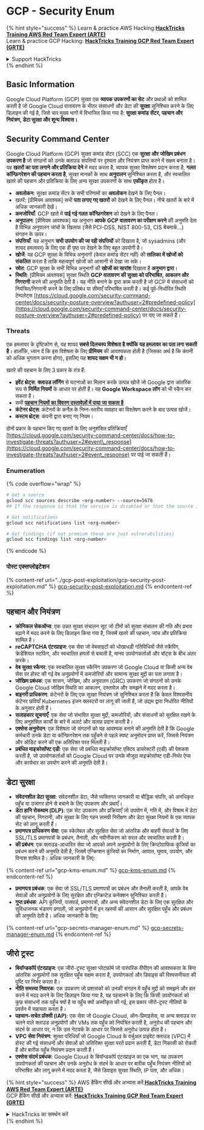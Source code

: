 # GCP - Security Enum

{% hint style="success" %}
Learn & practice AWS Hacking:<img src="../../../.gitbook/assets/image (1) (1) (1) (1).png" alt="" data-size="line">[**HackTricks Training AWS Red Team Expert (ARTE)**](https://training.hacktricks.xyz/courses/arte)<img src="../../../.gitbook/assets/image (1) (1) (1) (1).png" alt="" data-size="line">\
Learn & practice GCP Hacking: <img src="../../../.gitbook/assets/image (2) (1).png" alt="" data-size="line">[**HackTricks Training GCP Red Team Expert (GRTE)**<img src="../../../.gitbook/assets/image (2) (1).png" alt="" data-size="line">](https://training.hacktricks.xyz/courses/grte)

<details>

<summary>Support HackTricks</summary>

* Check the [**subscription plans**](https://github.com/sponsors/carlospolop)!
* **Join the** 💬 [**Discord group**](https://discord.gg/hRep4RUj7f) or the [**telegram group**](https://t.me/peass) or **follow** us on **Twitter** 🐦 [**@hacktricks\_live**](https://twitter.com/hacktricks_live)**.**
* **Share hacking tricks by submitting PRs to the** [**HackTricks**](https://github.com/carlospolop/hacktricks) and [**HackTricks Cloud**](https://github.com/carlospolop/hacktricks-cloud) github repos.

</details>
{% endhint %}

## Basic Information

Google Cloud Platform (GCP) सुरक्षा एक **व्यापक उपकरणों का सेट** और प्रथाओं को शामिल करती है जो Google Cloud वातावरण के भीतर संसाधनों और डेटा की **सुरक्षा** सुनिश्चित करने के लिए डिज़ाइन की गई है, जिसे चार मुख्य भागों में विभाजित किया गया है: **सुरक्षा कमांड सेंटर, पहचान और नियंत्रण, डेटा सुरक्षा और शून्य विश्वास।**

## **Security Command Center**

Google Cloud Platform (GCP) सुरक्षा कमांड सेंटर (SCC) एक **सुरक्षा और जोखिम प्रबंधन उपकरण है** जो संगठनों को उनके क्लाउड संपत्तियों पर दृश्यता और नियंत्रण प्राप्त करने में सक्षम बनाता है। यह **खतरों का पता लगाने और प्रतिक्रिया देने** में मदद करता है, व्यापक सुरक्षा विश्लेषण प्रदान करता है, **गलत कॉन्फ़िगरेशन की पहचान करता है**, सुरक्षा मानकों के साथ **अनुपालन** सुनिश्चित करता है, और स्वचालित खतरे की पहचान और प्रतिक्रिया के लिए अन्य सुरक्षा उपकरणों के साथ **एकीकृत** होता है।

* **अवलोकन**: सुरक्षा कमांड सेंटर के सभी परिणामों का **अवलोकन** देखने के लिए पैनल।
* खतरें: \[प्रीमियम आवश्यक] सभी **पता लगाए गए खतरों** को देखने के लिए पैनल। नीचे खतरों के बारे में अधिक जानकारी देखें।
* **कमजोरियाँ**: GCP खाते में **पाई गई गलत कॉन्फ़िगरेशन** को देखने के लिए पैनल।
* **अनुपालन**: \[प्रीमियम आवश्यक] यह अनुभाग **आपके GCP वातावरण का परीक्षण करने** की अनुमति देता है विभिन्न अनुपालन जांचों के खिलाफ (जैसे PCI-DSS, NIST 800-53, CIS बेंचमार्क...) संगठन के ऊपर।
* **संपत्तियाँ**: यह अनुभाग **सभी उपयोग की जा रही संपत्तियों** को दिखाता है, जो sysadmins (और शायद हमलावर) के लिए एक ही पृष्ठ पर देखने के लिए बहुत उपयोगी है।
* **खोजें**: यह GCP सुरक्षा के विभिन्न अनुभागों (केवल कमांड सेंटर नहीं) की **तालिका में खोजों को संकलित** करता है ताकि महत्वपूर्ण खोजों को आसानी से देखा जा सके।
* **स्रोत**: GCP सुरक्षा के सभी विभिन्न अनुभागों की **खोजों का सारांश** दिखाता है **अनुभाग द्वारा**।
* **स्थिति**: \[प्रीमियम आवश्यक] सुरक्षा स्थिति **GCP वातावरण की सुरक्षा को परिभाषित, आकलन और निगरानी** करने की अनुमति देती है। यह नीति बनाने के द्वारा काम करती है जो GCP में संसाधनों को नियंत्रित/निगरानी करने के लिए प्रतिबंध या सीमाएँ परिभाषित करती है। कई पूर्व-निर्धारित स्थिति टेम्पलेट्स [https://cloud.google.com/security-command-center/docs/security-posture-overview?authuser=2#predefined-policy](https://cloud.google.com/security-command-center/docs/security-posture-overview?authuser=2#predefined-policy) पर पाए जा सकते हैं।

### **Threats**

एक हमलावर के दृष्टिकोण से, यह शायद **सबसे दिलचस्प विशेषता है क्योंकि यह हमलावर का पता लगा सकती है**। हालाँकि, ध्यान दें कि इस विशेषता के लिए **प्रीमियम** की आवश्यकता होती है (जिसका अर्थ है कि कंपनी को अधिक भुगतान करना होगा), इसलिए यह **शायद सक्षम भी न हो**।

खतरे की पहचान के लिए 3 प्रकार के तंत्र हैं:

* **इवेंट थ्रेट्स**: **क्लाउड लॉगिंग** से घटनाओं का मिलान करके उत्पन्न खोजें जो Google द्वारा आंतरिक रूप से **निर्मित नियमों** के आधार पर होती हैं। यह **Google Workspace लॉग** को भी स्कैन कर सकता है।
* सभी [**पहचान नियमों का विवरण दस्तावेज़ों में पाया जा सकता है**](https://cloud.google.com/security-command-center/docs/concepts-event-threat-detection-overview?authuser=2#how_works)
* **कंटेनर थ्रेट्स**: कंटेनरों के कर्नेल के निम्न-स्तरीय व्यवहार का विश्लेषण करने के बाद उत्पन्न खोजें।
* **कस्टम थ्रेट्स**: कंपनी द्वारा बनाए गए नियम।

दोनों प्रकार के पहचान किए गए खतरों के लिए अनुशंसित प्रतिक्रियाएँ [https://cloud.google.com/security-command-center/docs/how-to-investigate-threats?authuser=2#event\_response](https://cloud.google.com/security-command-center/docs/how-to-investigate-threats?authuser=2#event_response) पर पाई जा सकती हैं।

### Enumeration

{% code overflow="wrap" %}
```bash
# Get a source
gcloud scc sources describe <org-number> --source=5678
## If the response is that the service is disabled or that the source is not found, then, it isn't enabled

# Get notifications
gcloud scc notifications list <org-number>

# Get findings (if not premium these are just vulnerabilities)
gcloud scc findings list <org-number>
```
{% endcode %}

### पोस्ट एक्सप्लोइटेशन

{% content-ref url="../gcp-post-exploitation/gcp-security-post-exploitation.md" %}
[gcp-security-post-exploitation.md](../gcp-post-exploitation/gcp-security-post-exploitation.md)
{% endcontent-ref %}

## पहचान और नियंत्रण

* **क्रोनिकल सेकऑप्स**: एक उन्नत सुरक्षा संचालन सूट जो टीमों को सुरक्षा संचालन की गति और प्रभाव बढ़ाने में मदद करने के लिए डिज़ाइन किया गया है, जिसमें खतरे की पहचान, जांच और प्रतिक्रिया शामिल है।
* **reCAPTCHA एंटरप्राइज**: एक सेवा जो वेबसाइटों को धोखाधड़ी गतिविधियों जैसे स्क्रैपिंग, क्रेडेंशियल स्टफिंग, और स्वचालित हमलों से बचाती है, मानव उपयोगकर्ताओं और बॉट्स के बीच अंतर करके।
* **वेब सुरक्षा स्कैनर**: एक स्वचालित सुरक्षा स्कैनिंग उपकरण जो Google Cloud या किसी अन्य वेब सेवा पर होस्ट की गई वेब अनुप्रयोगों में कमजोरियों और सामान्य सुरक्षा मुद्दों का पता लगाता है।
* **जोखिम प्रबंधक**: एक शासन, जोखिम, और अनुपालन (GRC) उपकरण जो संगठनों को उनके Google Cloud जोखिम स्थिति का आकलन, दस्तावेज़ और समझने में मदद करता है।
* **बाइनरी प्राधिकरण**: कंटेनरों के लिए एक सुरक्षा नियंत्रण जो सुनिश्चित करता है कि केवल विश्वसनीय कंटेनर छवियाँ Kubernetes इंजन क्लस्टरों पर लागू की जाती हैं, जो उद्यम द्वारा निर्धारित नीतियों के अनुसार होती हैं।
* **सलाहकार सूचनाएँ**: एक सेवा जो संभावित सुरक्षा मुद्दों, कमजोरियों, और संसाधनों को सुरक्षित रखने के लिए अनुशंसित कार्यों के बारे में अलर्ट और सलाह प्रदान करती है।
* **एक्सेस अनुमोदन**: एक विशेषता जो संगठनों को यह आवश्यक बनाने की अनुमति देती है कि Google कर्मचारी उनके डेटा या कॉन्फ़िगरेशन तक पहुँचने से पहले स्पष्ट अनुमोदन प्राप्त करें, जिससे नियंत्रण और ऑडिट करने की एक अतिरिक्त परत मिलती है।
* **प्रबंधित माइक्रोसॉफ्ट एडी**: एक सेवा जो प्रबंधित माइक्रोसॉफ्ट एक्टिव डायरेक्टरी (एडी) की पेशकश करती है, जो उपयोगकर्ताओं को Google Cloud पर उनके मौजूदा माइक्रोसॉफ्ट एडी-निर्भर ऐप्स और कार्यभार का उपयोग करने की अनुमति देती है।

## डेटा सुरक्षा

* **संवेदनशील डेटा सुरक्षा**: संवेदनशील डेटा, जैसे व्यक्तिगत जानकारी या बौद्धिक संपत्ति, को अनधिकृत पहुँच या उजागर होने से बचाने के लिए उपकरण और प्रथाएँ।
* **डेटा हानि रोकथाम (DLP)**: एक सेट उपकरण और प्रक्रियाएँ जो उपयोग में, गति में, और विश्राम में डेटा की पहचान, निगरानी, और सुरक्षा के लिए गहन सामग्री निरीक्षण और डेटा सुरक्षा नियमों के एक व्यापक सेट को लागू करती हैं।
* **प्रमाणपत्र प्राधिकरण सेवा**: एक स्केलेबल और सुरक्षित सेवा जो आंतरिक और बाहरी सेवाओं के लिए SSL/TLS प्रमाणपत्रों के प्रबंधन, तैनाती, और नवीनीकरण को सरल और स्वचालित करती है।
* **की प्रबंधन**: एक क्लाउड-आधारित सेवा जो आपको अपने अनुप्रयोगों के लिए क्रिप्टोग्राफिक कुंजियों का प्रबंधन करने की अनुमति देती है, जिसमें एन्क्रिप्शन कुंजियों का निर्माण, आयात, घुमाव, उपयोग, और विनाश शामिल है। अधिक जानकारी के लिए:

{% content-ref url="gcp-kms-enum.md" %}
[gcp-kms-enum.md](gcp-kms-enum.md)
{% endcontent-ref %}

* **प्रमाणपत्र प्रबंधक**: एक सेवा जो SSL/TLS प्रमाणपत्रों का प्रबंधन और तैनाती करती है, आपके वेब सेवाओं और अनुप्रयोगों के लिए सुरक्षित और एन्क्रिप्टेड कनेक्शन सुनिश्चित करती है।
* **गुप्त प्रबंधक**: API कुंजियों, पासवर्ड, प्रमाणपत्रों, और अन्य संवेदनशील डेटा के लिए एक सुरक्षित और सुविधाजनक भंडारण प्रणाली, जो अनुप्रयोगों में इन रहस्यों की आसान और सुरक्षित पहुँच और प्रबंधन की अनुमति देती है। अधिक जानकारी के लिए:

{% content-ref url="gcp-secrets-manager-enum.md" %}
[gcp-secrets-manager-enum.md](gcp-secrets-manager-enum.md)
{% endcontent-ref %}

## जीरो ट्रस्ट

* **बियॉन्डकॉर्प एंटरप्राइज**: एक जीरो-ट्रस्ट सुरक्षा प्लेटफ़ॉर्म जो पारंपरिक वीपीएन की आवश्यकता के बिना आंतरिक अनुप्रयोगों तक सुरक्षित पहुँच सक्षम करता है, उपयोगकर्ता और डिवाइस की विश्वसनीयता की पुष्टि पर निर्भर करता है।
* **नीति समस्या निवारक**: एक उपकरण जो प्रशासकों को उनकी संगठन में पहुँच मुद्दों को समझने और हल करने में मदद करने के लिए डिज़ाइन किया गया है, यह पहचानने के लिए कि किसी उपयोगकर्ता को कुछ संसाधनों तक पहुँच क्यों है या पहुँच क्यों अस्वीकृत की गई, इस प्रकार जीरो-ट्रस्ट नीतियों के प्रवर्तन में सहायता करता है।
* **पहचान-सचेत प्रॉक्सी (IAP)**: एक सेवा जो Google Cloud, ऑन-प्रिमाइसेस, या अन्य क्लाउड पर चलने वाले क्लाउड अनुप्रयोगों और VMs तक पहुँच को नियंत्रित करती है, अनुरोध की पहचान और संदर्भ के आधार पर, न कि उस नेटवर्क के आधार पर जिससे अनुरोध उत्पन्न होता है।
* **VPC सेवा नियंत्रण**: सुरक्षा परिधियाँ जो Google Cloud के वर्चुअल प्राइवेट क्लाउड (VPC) में होस्ट की गई संसाधनों और सेवाओं को अतिरिक्त सुरक्षा परतें प्रदान करती हैं, डेटा निकासी को रोकती हैं और बारीक पहुँच नियंत्रण प्रदान करती हैं।
* **एक्सेस संदर्भ प्रबंधक**: Google Cloud के बियॉन्डकॉर्प एंटरप्राइज का एक भाग, यह उपकरण उपयोगकर्ता की पहचान और उनके अनुरोध के संदर्भ के आधार पर बारीक पहुँच नियंत्रण नीतियों को परिभाषित और लागू करने में मदद करता है, जैसे डिवाइस सुरक्षा स्थिति, IP पता, और अधिक।

{% hint style="success" %}
AWS हैकिंग सीखें और अभ्यास करें:<img src="../../../.gitbook/assets/image (1) (1) (1) (1).png" alt="" data-size="line">[**HackTricks Training AWS Red Team Expert (ARTE)**](https://training.hacktricks.xyz/courses/arte)<img src="../../../.gitbook/assets/image (1) (1) (1) (1).png" alt="" data-size="line">\
GCP हैकिंग सीखें और अभ्यास करें: <img src="../../../.gitbook/assets/image (2) (1).png" alt="" data-size="line">[**HackTricks Training GCP Red Team Expert (GRTE)**<img src="../../../.gitbook/assets/image (2) (1).png" alt="" data-size="line">](https://training.hacktricks.xyz/courses/grte)

<details>

<summary>HackTricks का समर्थन करें</summary>

* [**सदस्यता योजनाएँ**](https://github.com/sponsors/carlospolop) देखें!
* **💬 [**Discord समूह**](https://discord.gg/hRep4RUj7f) या [**टेलीग्राम समूह**](https://t.me/peass) में शामिल हों या **Twitter** पर हमें **फॉलो** करें** 🐦 [**@hacktricks\_live**](https://twitter.com/hacktricks_live)**.**
* **हैकिंग ट्रिक्स साझा करें, PRs को** [**HackTricks**](https://github.com/carlospolop/hacktricks) और [**HackTricks Cloud**](https://github.com/carlospolop/hacktricks-cloud) गिटहब रिपॉजिटरी में सबमिट करके। 

</details>
{% endhint %}
